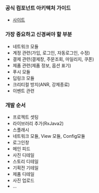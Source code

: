 ### 공식 컴포넌트 아키텍처 가이드
- [사이트](https://developer.android.com/topic/libraries/architecture/index.html)

### 가장 중요하고 신경써야 할 부분
- 네트워크 모듈
- 계정 관련(가입, 로그인, 자동로그인, 수정)
- 결제 관련(결제창, 주문조회, 마일리지, 쿠폰)
- 제품 관련(제품 정보, 옵션 표기)
- 푸시 모듈
- 딥링크 모듈
- 크리티컬 방지(ANR, 강제종료)
- 이벤트 관련


### 개발 순서
- 프로젝트 셋팅
- 라이브러리 추가(RxJava2)
- 스플래시
- 네트워크 모듈, View 모듈, Config모듈
- 로그인창
- 메인 피드
- 사진 디테일
- 스토리 디테일
- 기획전 기테일
- 제품 디테일
- 사진 업로드
- ...
